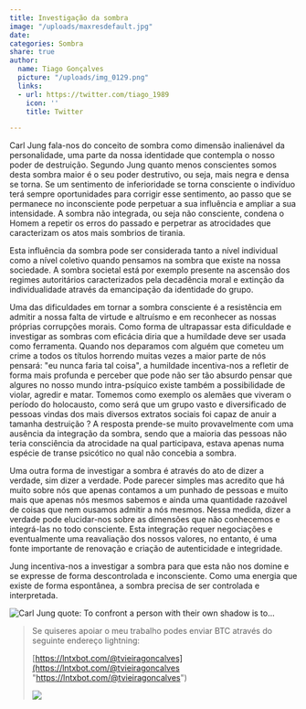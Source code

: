 ```yaml
---
title: Investigação da sombra
image: "/uploads/maxresdefault.jpg"
date: 
categories: Sombra
share: true
author:
  name: Tiago Gonçalves
  picture: "/uploads/img_0129.png"
  links:
  - url: https://twitter.com/tiago_1989
    icon: ''
    title: Twitter

---
```

Carl Jung fala-nos do conceito de sombra como dimensão inalienável da personalidade, uma parte da nossa identidade que contempla o nosso poder de destruição. Segundo Jung quanto menos conscientes somos desta sombra maior é o seu poder destrutivo, ou seja, mais negra e densa se torna. Se um sentimento de inferioridade se torna consciente o indivíduo terá sempre oportunidades para corrigir esse sentimento, ao passo que se permanece no inconsciente pode perpetuar a sua influência e ampliar a sua intensidade. A sombra não integrada, ou seja não consciente, condena o Homem a repetir os erros do passado e perpetrar as atrocidades que caracterizam os atos mais sombrios de tirania.

Esta influência da sombra pode ser considerada tanto a nível individual como a nível coletivo quando pensamos na sombra que existe na nossa sociedade. A sombra societal está por exemplo presente na ascensão dos regimes autoritários caracterizados pela decadência moral e extinção da individualidade através da emancipação da identidade do grupo.

Uma das dificuldades em tornar a sombra consciente é a resistência em admitir a nossa falta de virtude e altruísmo e em reconhecer as nossas próprias corrupções morais. Como forma de ultrapassar esta dificuldade e investigar as sombras com eficácia diria que a humildade deve ser usada como ferramenta. Quando nos deparamos com alguém que cometeu um crime a todos os títulos horrendo muitas vezes a maior parte de nós pensará: "eu nunca faria tal coisa", a humildade incentiva-nos a refletir de forma mais profunda e perceber que pode não ser tão absurdo pensar que algures no nosso mundo intra-psíquico existe também a possibilidade de violar, agredir e matar. Tomemos como exemplo os alemães que viveram o período do holocausto, como será que um grupo vasto e diversificado de pessoas vindas dos mais diversos extratos sociais foi capaz de anuir a tamanha destruição ? A resposta prende-se muito provavelmente com uma ausência da integração da sombra, sendo que a maioria das pessoas não teria consciência da atrocidade na qual participava, estava apenas numa espécie de transe psicótico no qual não concebia a sombra.

Uma outra forma de investigar a sombra é através do ato de dizer a verdade, sim dizer a verdade. Pode parecer simples mas acredito que há muito sobre nós que apenas contamos a um punhado de pessoas e muito mais que apenas nós mesmos sabemos e ainda uma quantidade razoável de coisas que nem ousamos admitir a nós mesmos. Nessa medida, dizer a verdade pode elucidar-nos sobre as dimensões que não conhecemos e integrá-las no todo consciente. Esta integração requer negociações e eventualmente uma reavaliação dos nossos valores, no entanto, é uma fonte importante de renovação e criação de autenticidade e integridade.

Jung incentiva-nos a investigar a sombra para que esta não nos domine e se expresse de forma descontrolada e inconsciente. Como uma energia que existe de forma espontânea, a sombra precisa de ser controlada e interpretada.

![Carl Jung quote: To confront a person with their own shadow is to...](https://www.azquotes.com/picture-quotes/quote-to-confront-a-person-with-their-own-shadow-is-to-show-them-their-own-light-carl-jung-57-14-44.jpg)

> Se quiseres apoiar o meu trabalho podes enviar BTC através do seguinte endereço lightning:
>
> [https://lntxbot.com/@tvieiragoncalves](https://lntxbot.com/@tvieiragoncalves "https://lntxbot.com/@tvieiragoncalves")
>
> ![](https://i.imgur.com/v8i5Xd3.png)